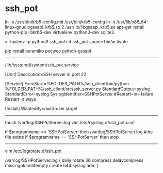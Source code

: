 # ssh_pot


ln -s /usr/bin/krb5-config.mit /usr/bin/krb5-config
ln -s /usr/lib/x86_64-linux-gnu/libgssapi_krb5.so.2 /usr/lib/libgssapi_krb5.so
apt-get install python-pip libkrb5-dev virtualenv python3-dev sqlite3

virtualenv -p python3 ssh_pot
cd ssh_pot
source bin/activate

pip install paramiko peewee python-gssapi

-----------------------------------------------------------------------------------
/lib/systemd/system/ssh_pot.service

[Unit]
Description=SSH server in port 22

[Service]
ExecStart=%FOLDER_PATH%/ssh_client/bin/python %FOLDER_PATH%/ssh_client/src/ssh_server.py
StandardOutput=syslog
StandardError=syslog
SyslogIdentifier=SSHPotServer
#Restart=on-failure
Restart=always

[Install]
WantedBy=multi-user.target


------------------------------------------------------------------------------------
touch /var/log/SSHPotServer.log
vim /etc/rsyslog.d/ssh_pot.conf

if $programname == 'SSHPotServer' then /var/log/SSHPotServer.log #the file exists
if $programname == 'SSHPotServer' then stop

------------------------------------------------------------------------------------
vim /etc/logrotate.d/ssh_pot

/var/log/SSHPotServer.log {
        daily
        rotate 36
        compress
        delaycompress
        missingok
        notifempty
        create 644 syslog adm
}
